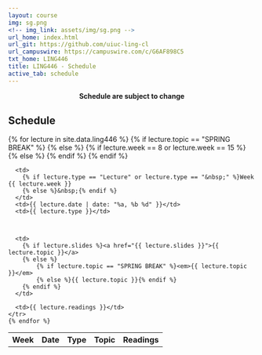 ```yaml
---
layout: course
img: sg.png
<!-- img_link: assets/img/sg.png -->
url_home: index.html
url_git: https://github.com/uiuc-ling-cl
url_campuswire: https://campuswire.com/c/G6AF898C5
txt_home: LING446
title: LING446 - Schedule
active_tab: schedule
---
```



<p style="text-align:center;"><strong>Schedule are subject to change</strong></p>


<h2>Schedule</h2>

<table class="table">  <!-- table-stripe -->
  <tbody>
    <tr>
      <th>Week</th>
      <th>Date</th>
      <th>Type</th>
      <th>Topic</th>
      <th>Readings</th>
    </tr>
    {% for lecture in site.data.ling446 %}
    {% if lecture.topic == "SPRING BREAK" %} 
    	<tr style="background-color: #E0F8F1">
    {% else %}
    	{% if lecture.week == 8 or lecture.week == 15 %} 
    		<tr style="background-color: #F8E0E6">
    	{% else %}
    		<tr>
    	{% endif %}	
    {% endif %}
    
      <td>
        {% if lecture.type == "Lecture" or lecture.type == "&nbsp;" %}Week {{ lecture.week }}
        {% else %}&nbsp;{% endif %} 
      </td>
      <td>{{ lecture.date | date: "%a, %b %d" }}</td>
      <td>{{ lecture.type }}</td>
      
      
      
      <td>
        {% if lecture.slides %}<a href="{{ lecture.slides }}">{{ lecture.topic }}</a>
        {% else %}
        	{% if lecture.topic == "SPRING BREAK" %}<em>{{ lecture.topic }}</em>
        	{% else %}{{ lecture.topic }}{% endif %}    	
        {% endif %}
      </td>
      
      <td>{{ lecture.readings }}</td>
    </tr>
    {% endfor %}

  </tbody>
</table>

